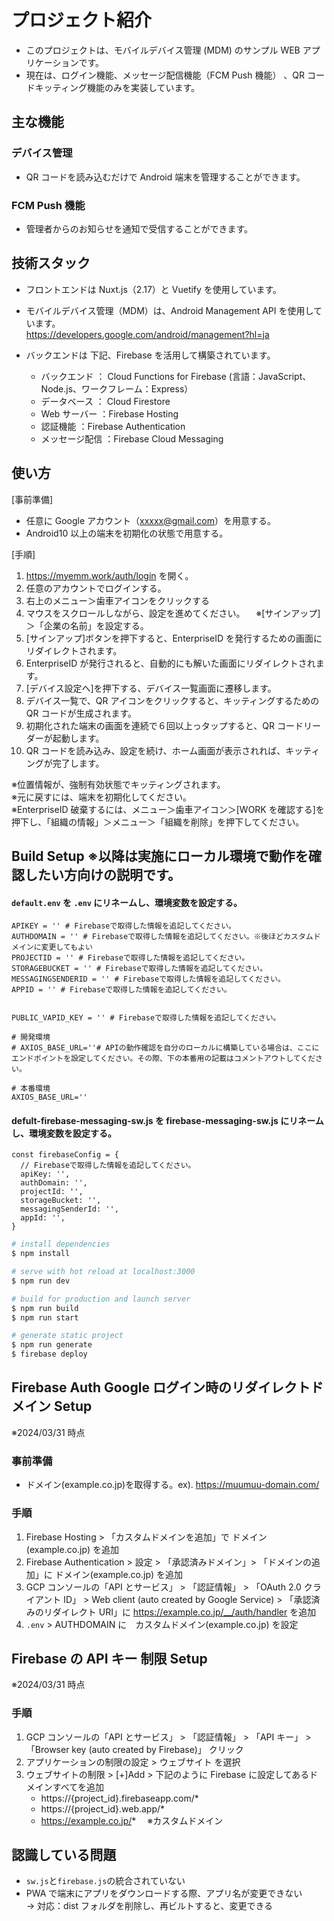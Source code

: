 # プロジェクト紹介

- このプロジェクトは、モバイルデバイス管理 (MDM) のサンプル WEB アプリケーションです。
- 現在は、ログイン機能、メッセージ配信機能（FCM Push 機能） 、QR コードキッティング機能のみを実装しています。

## 主な機能

### デバイス管理

- QR コードを読み込むだけで Android 端末を管理することができます。

### FCM Push 機能

- 管理者からのお知らせを通知で受信することができます。

## 技術スタック

- フロントエンドは Nuxt.js（2.17）と Vuetify を使用しています。

- モバイルデバイス管理（MDM）は、Android Management API を使用しています。<br>
  https://developers.google.com/android/management?hl=ja

- バックエンドは 下記、Firebase を活用して構築されています。
  - バックエンド ： Cloud Functions for Firebase (言語：JavaScript、Node.js、ワークフレーム：Express）
  - データベース ： Cloud Firestore
  - Web サーバー ：Firebase Hosting
  - 認証機能 ：Firebase Authentication
  - メッセージ配信 ：Firebase Cloud Messaging

## 使い方

[事前準備]<br>

- 任意に Google アカウント（xxxxx@gmail.com）を用意する。<br>
- Android10 以上の端末を初期化の状態で用意する。

[手順]

1. https://myemm.work/auth/login を開く。
2. 任意のアカウントでログインする。
3. 右上のメニュー＞歯車アイコンをクリックする
4. マウスをスクロールしながら、設定を進めてください。
   　※[サインアップ]＞「企業の名前」を設定する。
5. [サインアップ]ボタンを押下すると、EnterpriseID を発行するための画面にリダイレクトされます。
6. EnterpriseID が発行されると、自動的にも解いた画面にリダイレクトされます。
7. [デバイス設定へ]を押下する、デバイス一覧画面に遷移します。
8. デバイス一覧で、QR アイコンをクリックすると、キッティングするための QR コードが生成されます。
9. 初期化された端末の画面を連続で６回以上っタップすると、QR コードリーダーが起動します。
10. QR コードを読み込み、設定を続け、ホーム画面が表示されれば、キッティングが完了します。

※位置情報が、強制有効状態でキッティングされます。<br>
※元に戻すには、端末を初期化してください。<br>
※EnterpriseID 破棄するには、メニュー＞歯車アイコン＞[WORK を確認する]を押下し、「組織の情報」＞メニュー＞「組織を削除」を押下してください。

## Build Setup ※以降は実施にローカル環境で動作を確認したい方向けの説明です。

#### `default.env` を `.env` にリネームし、環境変数を設定する。

```
APIKEY = '' # Firebaseで取得した情報を追記してください。
AUTHDOMAIN = '' # Firebaseで取得した情報を追記してください。※後ほどカスタムドメインに変更してもよい
PROJECTID = '' # Firebaseで取得した情報を追記してください。
STORAGEBUCKET = '' # Firebaseで取得した情報を追記してください。
MESSAGINGSENDERID = '' # Firebaseで取得した情報を追記してください。
APPID = '' # Firebaseで取得した情報を追記してください。


PUBLIC_VAPID_KEY = '' # Firebaseで取得した情報を追記してください。

# 開発環境
# AXIOS_BASE_URL=''# APIの動作確認を自分のローカルに構築している場合は、ここにエンドポイントを設定してください。その際、下の本番用の記載はコメントアウトしてください。

# 本番環境
AXIOS_BASE_URL=''
```

#### defult-firebase-messaging-sw.js を firebase-messaging-sw.js にリネームし、環境変数を設定する。

```
const firebaseConfig = {
  // Firebaseで取得した情報を追記してください。
  apiKey: '',
  authDomain: '',
  projectId: '',
  storageBucket: '',
  messagingSenderId: '',
  appId: '',
}
```

```bash
# install dependencies
$ npm install

# serve with hot reload at localhost:3000
$ npm run dev

# build for production and launch server
$ npm run build
$ npm run start

# generate static project
$ npm run generate
$ firebase deploy
```

## Firebase Auth Google ログイン時のリダイレクトドメイン Setup

※2024/03/31 時点

### 事前準備

- ドメイン(example.co.jp)を取得する。ex). https://muumuu-domain.com/

### 手順 　

1. Firebase Hosting > 「カスタムドメインを追加」で ドメイン(example.co.jp) を追加
2. Firebase Authentication > 設定 > 「承認済みドメイン」> 「ドメインの追加」に ドメイン(example.co.jp) を追加
3. GCP コンソールの「API とサービス」 > 「認証情報」 > 「OAuth 2.0 クライアント ID」 > Web client (auto created by Google Service) > 「承認済みのリダイレクト URI」に https://example.co.jp/__/auth/handler を追加
4. `.env` > AUTHDOMAIN に　カスタムドメイン(example.co.jp) を設定

## Firebase の API キー 制限 Setup

※2024/03/31 時点

### 手順 　

1. GCP コンソールの「API とサービス」 > 「認証情報」 > 「API キー」 > 「Browser key (auto created by Firebase)」 クリック
2. アプリケーションの制限の設定 > ウェブサイト を選択
3. ウェブサイトの制限 > [+]Add > 下記のように Firebase に設定してあるドメインすべてを追加
   - https://{project_id}.firebaseapp.com/\*
   - https://{project_id}.web.app/\*
   - https://example.co.jp/* 　※カスタムドメイン

## 認識している問題

- `sw.js`と`firebase.js`の統合されていない
- PWA で端末にアプリをダウンロードする際、アプリ名が変更できない<br>
  → 対応：dist フォルダを削除し、再ビルトすると、変更できる
